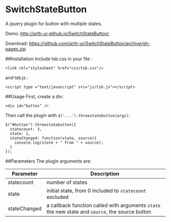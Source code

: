 # SwitchStateButton
A jquery plugin for button with multiple states.

Demo: http://arth-ur.github.io/SwitchStateButton/

Download: https://github.com/arth-ur/SwitchStateButton/archive/gh-pages.zip

##Installation
Include tsb.css in your file :
```
<link rel="stylesheet" href="css/tsb.css"/>
```
and tsb.js :
```
<script type ="text/javascript" src="js/tsb.js"></script>
```

##Usage
First, create a div:
```
<div id="button" />
```
Then call the plugin with `$('...').threestatebutton(args)`:
```
$("#button").threestatebutton({
  statecount: 3,
  state: 1,
  stateChanged: function(state, source){
    console.log(state + " from " + source);
  }
});
```
##Parameters
The plugin arguments are:

 Parameter | Description 
 --------- | ----------- 
statecount|number of states
state|initial state, from 0 included to `statecount` excluded
stateChanged|a callback function called with arguments `state` the new state and `source`, the source button
